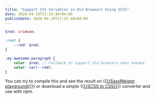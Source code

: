 ```yaml
---
title: "Support CSS Variables in Old Browsers Using SCSS"
date: 2020-04-19T17:25:48+04:00
publishdate: 2020-04-19T17:25:48+04:00
---
```


```scss
$red: crimson;

:root {
    --red: $red;    
}

.my-awesome-paragraph {
    color: $red; // Fallback to support old browsers when needed
    color: var(--red);
}
```

You can try to compile this and see the result on {{<a href="https://www.sassmeister.com/" target="_blank" rel="noopener noreferrer">}}SassMeister playground{{</a>}} or download a simple {{<a href="https://github.com/oorkan/scss-to-css" target="_blank" rel="noopener noreferrer">}}SCSS to CSS{{</a>}} converter and use with npm.

